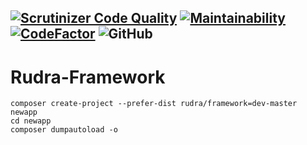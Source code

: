 [![Scrutinizer Code Quality](https://scrutinizer-ci.com/g/Jagepard/Rudra-Framework/badges/quality-score.png?b=master)](https://scrutinizer-ci.com/g/Jagepard/Rudra-Framework/?branch=master)
[![Maintainability](https://qlty.sh/badges/74e941fc-5399-4062-8943-00f96d1dcc83/maintainability.svg)](https://qlty.sh/gh/Jagepard/projects/Rudra-Framework)
[![CodeFactor](https://www.codefactor.io/repository/github/jagepard/rudra-framework/badge)](https://www.codefactor.io/repository/github/jagepard/rudra-framework)
![GitHub](https://img.shields.io/github/license/jagepard/Rudra-Framework.svg)
-----

# Rudra-Framework

    composer create-project --prefer-dist rudra/framework=dev-master newapp
    cd newapp
    composer dumpautoload -o
